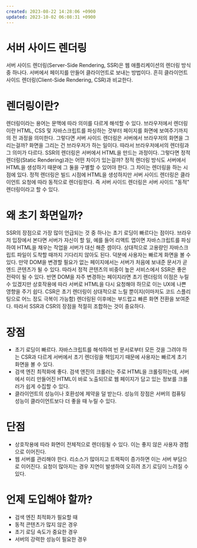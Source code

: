 ```yaml
---
created: 2023-08-22 14:28:06 +0900
updated: 2023-10-02 06:08:31 +0900
---
```


# 서버 사이드 렌더링

서버 사이드 렌더링(Server-Side Rendering, SSR)은 웹 애플리케이션의 렌더링 방식 중 하나다. 서버에서 페이지를 만들어 클라이언트로 보내는 방법이다. 흔히 클라이언트 사이드 렌더링(Client-Side Rendering, CSR)과 비교한다.

# 렌더링이란?

렌더링이라는 용어는 문맥에 따라 의미를 다르게 해석할 수 있다. 브라우저에서 렌더링이란 HTML, CSS 및 자바스크립트를 파싱하는 것부터 페이지를 화면에 보여주기까지의 전 과정을 의미한다. 그렇다면 서버 사이드 렌더링은 서버에서 브라우저의 화면을 그리는걸까? 화면을 그리는 건 브라우저가 하는 일이다. 따라서 브라우저에서의 렌더링과 그 의미가 다르다. SSR의 렌더링은 서버에서 HTML을 만드는 과정이다. 그렇다면 정적 렌더링(Static Rendering)과는 어떤 차이가 있는걸까? 정적 렌더링 방식도 서버에서 HTML을 생성하기 때문에 그 둘을 구별할 수 있어야 한다. 그 차이는 렌더링을 하는 시점에 있다. 정적 렌더링은 빌드 시점에 HTML을 생성하지만 서버 사이드 렌더링은 클라이언트 요청에 따라 동적으로 렌더링한다. 즉 서버 사이드 렌더링은 서버 사이드 "동적" 렌더링이라고 할 수 있다.

# 왜 초기 화면일까?

SSR의 장점으로 가장 많이 언급되는 것 중 하나는 초기 로딩이 빠르다는 점이다. 브라우저 입장에서 본다면 서버가 자신이 할 일, 예를 들어 리액트 앱이면 자바스크립트를 파싱하여 HTML을 채우는 작업을 서버가 대신 해준 셈이다. 상대적으로 고용량인 자바스크립트 파일이 도착할 때까지 기다리지 않아도 된다. 덕분에 사용자는 빠르게 화면을 볼 수 있다. 만약 DOM을 변경할 필요가 없는 페이지에서는 서버가 처음에 보내준 문서가 곧 엔드 콘텐츠가 될 수 있다. 따라서 정적 콘텐츠의 비중이 높은 서비스에서 SSR은 좋은 전략이 될 수 있다. 반면 DOM을 자주 변경하는 페이지라면 초기 렌더링의 이점은 누릴 수 있겠지만 상호작용에 따라 서버로 HTML을 다시 요청해야 하므로 이는 UX에 나쁜 영향을 주기 쉽다. CSR은 초기 렌더링이 상대적으로 느릴 뿐이지(이마저도 코드 스플리팅으로 어느 정도 극복이 가능함) 렌더링된 이후에는 부드럽고 빠른 화면 전환을 보여준다. 따라서 SSR과 CSR의 장점을 적절히 조합하는 것이 중요하다.


# 장점

- 초기 로딩이 빠르다. 자바스크립트를 해석하여 빈 문서로부터 모든 것을 그려야 하는 CSR과 다르게 서버에서 초기 렌더링을 책임지기 때문에 사용자는 빠르게 초기 화면을 볼 수 있다.
- 검색 엔진 최적화에 좋다. 검색 엔진의 크롤러는 주로 HTML을 크롤링하는데, 서버에서 미리 만들어진 HTML이 바로 노출되므로 웹 페이지가 담고 있는 정보를 크롤러가 쉽게 수집할 수 있다.
- 클라이언트의 성능이나 호환성에 제약을 덜 받는다. 성능의 장점은 서버의 컴퓨팅 성능이 클라이언트보다 더 좋을 때 누릴 수 있다.

# 단점

- 상호작용에 따라 화면이 전체적으로 렌더링될 수 있다. 이는 좋지 않은 사용자 경험으로 이어진다.
- 웹 서버를 관리해야 한다. 리소스가 많아지고 트랙픽이 증가하면 이는 서버 부담으로 이어진다. 요청이 많아지는 경우 지연이 발생하여 오히려 초기 로딩이 느려질 수 있다.

# 언제 도입해야 할까?

- 검색 엔진 최적화가 필요할 때
- 동적 콘텐츠가 많지 않은 경우
- 초기 로딩 속도가 중요한 경우
- 서버의 강력한 성능이 필요한 경우
